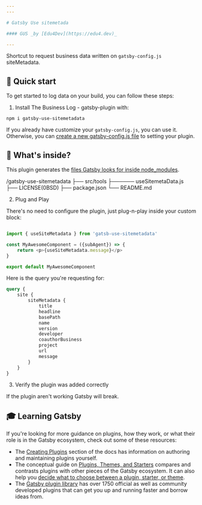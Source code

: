 ```yaml
---
---

# Gatsby Use sitemetada

#### GUS _by [Edu4Dev](https://edu4.dev)_

---
```


Shortcut to request business data written on `gatsby-config.js` siteMetadata.


## 🚀 Quick start

To get started to log data on your build, you can follow these steps:

1. Install The Business Log - gatsby-plugin with:

```shell
npm i gatsby-use-sitemetadata
```

If you already have customize your `gatsby-config.js`, you can use it. Otherwise, you can [create a new gatsby-config.js file](https://www.gatsbyjs.com/docs/reference/config-files/gatsby-config/) to setting your plugin.

## 🧐 What's inside?

This plugin generates the [files Gatsby looks for inside node_modules](https://www.gatsbyjs.com/docs/files-gatsby-looks-for-in-a-plugin/).

/gatsby-use-sitemetadata
├── src/tools
├────── useSitemetaData.js
├── LICENSE(0BSD)
├── package.json
└── README.md


2. Plug and Play

There's no need to configure the plugin, just plug-n-play inside your custom block:

```javascript

import { useSiteMetadata } from 'gatsb-use-sitemetadata'

const MyAwesomeComponent = ({subAgent}) => {
	return <p>{useSiteMetadata.message}</p>
}

export default MyAwesomeComponent

```

Here is the query you're requesting for:

```graphql
query {
	site {
		siteMetadata {
			title
			headline
			basePath
			name
			version
			developer
			coauthorBusiness
			project
			url
			message
		}
	}
}
```

3. Verify the plugin was added correctly

If the plugin aren't working Gatsby will break.

## 🎓 Learning Gatsby

If you're looking for more guidance on plugins, how they work, or what their role is in the Gatsby ecosystem, check out some of these resources:

- The [Creating Plugins](https://www.gatsbyjs.com/docs/creating-plugins/) section of the docs has information on authoring and maintaining plugins yourself.
- The conceptual guide on [Plugins, Themes, and Starters](https://www.gatsbyjs.com/docs/plugins-themes-and-starters/) compares and contrasts plugins with other pieces of the Gatsby ecosystem. It can also help you [decide what to choose between a plugin, starter, or theme](https://www.gatsbyjs.com/docs/plugins-themes-and-starters/#deciding-which-to-use).
- The [Gatsby plugin library](https://www.gatsbyjs.com/plugins/) has over 1750 official as well as community developed plugins that can get you up and running faster and borrow ideas from.
